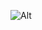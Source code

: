![Alt](https://repobeats.axiom.co/api/embed/61e9d6ba343a2aeb3c53a05b8dccc8d37358af6c.svg "Repobeats analytics image")
